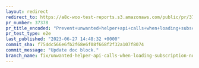 ```yaml
---
layout: redirect
redirect_to: https://a8c-woo-test-reports.s3.amazonaws.com/public/pr/37378/e2e/index.html
pr_number: 37378
pr_title_encoded: "Prevent+unwanted+helper+api+calls+when+loading+subscription+notes"
pr_test_type: e2e
last_published: "2023-06-27 14:48:32 +0000"
commit_sha: f754dc566e6fb2f68e6f08f668f2f32a107f8074
commit_message: "Update doc block."
branch_name: fix/unwanted-helper-api-calls-when-loading-subscription-notes
---
```

